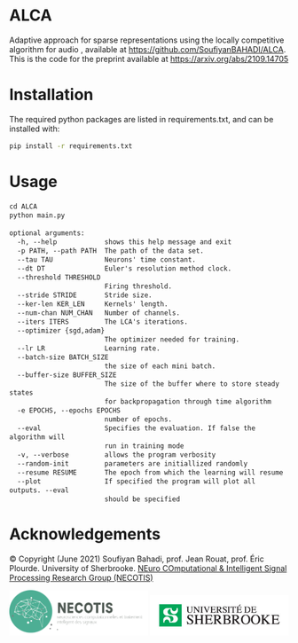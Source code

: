 ALCA
==========

Adaptive approach for sparse representations using the locally competitive algorithm for audio , available at <https://github.com/SoufiyanBAHADI/ALCA>. This is the code for the preprint available at https://arxiv.org/abs/2109.14705

# Installation

The required python packages are listed in requirements.txt, and can be installed with: 
```bash
pip install -r requirements.txt
```

# Usage

```
cd ALCA
python main.py

optional arguments:
  -h, --help            shows this help message and exit
  -p PATH, --path PATH  The path of the data set.
  --tau TAU             Neurons' time constant.
  --dt DT               Euler's resolution method clock.
  --threshold THRESHOLD
                        Firing threshold.
  --stride STRIDE       Stride size.
  --ker-len KER_LEN     Kernels' length.
  --num-chan NUM_CHAN   Number of channels.
  --iters ITERS         The LCA's iterations.
  --optimizer {sgd,adam}
                        The optimizer needed for training.
  --lr LR               Learning rate.
  --batch-size BATCH_SIZE
                        the size of each mini batch.
  --buffer-size BUFFER_SIZE
                        The size of the buffer where to store steady states
                        for backpropagation through time algorithm
  -e EPOCHS, --epochs EPOCHS
                        number of epochs.
  --eval                Specifies the evaluation. If false the algorithm will
                        run in training mode
  -v, --verbose         allows the program verbosity
  --random-init         parameters are initiallized randomly
  --resume RESUME       The epoch from which the learning will resume
  --plot                If specified the program will plot all outputs. --eval
                        should be specified
```


# Acknowledgements

© Copyright (June 2021) Soufiyan Bahadi, prof. Jean Rouat, prof. Éric Plourde. University of Sherbrooke. [NEuro COmputational & Intelligent Signal Processing Research Group (NECOTIS)](http://www.gel.usherbrooke.ca/necotis/)

<img src="images/necotis.png" width="250" /> <img src="images/UdeS.jpg" width="250" />
